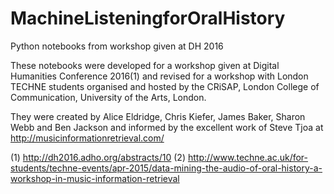 # MachineListeningforOralHistory
Python notebooks from workshop given at DH 2016

These notebooks were developed for a workshop given at Digital Humanities Conference 2016(1) and revised for a workshop with London TECHNE students organised and hosted by the CRiSAP, London College of Communication, University of the Arts, London.

They were created by Alice Eldridge, Chris Kiefer, James Baker, Sharon Webb and Ben Jackson and informed by the excellent work of Steve Tjoa at http://musicinformationretrieval.com/  


(1) http://dh2016.adho.org/abstracts/10
(2) http://www.techne.ac.uk/for-students/techne-events/apr-2015/data-mining-the-audio-of-oral-history-a-workshop-in-music-information-retrieval

